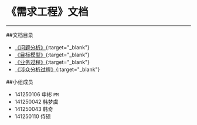 # 《需求工程》文档

---
##文档目录

* [《问题分析》](../problemAnalysis){:target="_blank"}
* [《目标模型》](../goalModel){:target="_blank"}
* [《业务过程》](../businessProcess){:target="_blank"}
* [《涉众分析过程》](../stakeholderAnalysis){:target="_blank"}


##小组成员
* 141250106 申彬 `PM`
* 141250042 韩梦虞
* 141250043 韩奇
* 141250110 侍硕


